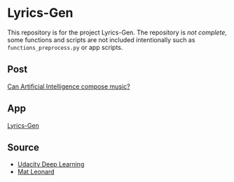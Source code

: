 # Lyrics-Gen
This repository is for the project Lyrics-Gen. The repository is *not complete*, some functions and scripts are not included intentionally such as `functions_preprocess.py` or app scripts.

## Post
[Can Artificial Intelligence compose music?](http://www.doganaskan.com/blog/posts/2017-06-10.html)

## App
[Lyrics-Gen](www.lyrics-gen.com)

## Source
- [Udacity Deep Learning](https://github.com/udacity/deep-learning)  
- [Mat Leonard](https://github.com/mcleonard)
